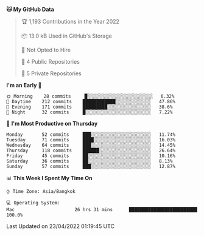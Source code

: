 <!--START_SECTION:waka-->
**🐱 My GitHub Data** 

> 🏆 1,193 Contributions in the Year 2022
 > 
> 📦 13.0 kB Used in GitHub's Storage 
 > 
> 🚫 Not Opted to Hire
 > 
> 📜 4 Public Repositories 
 > 
> 🔑 5 Private Repositories  
 > 
**I'm an Early 🐤** 

```text
🌞 Morning    28 commits     █░░░░░░░░░░░░░░░░░░░░░░░░   6.32% 
🌆 Daytime    212 commits    ████████████░░░░░░░░░░░░░   47.86% 
🌃 Evening    171 commits    █████████░░░░░░░░░░░░░░░░   38.6% 
🌙 Night      32 commits     █░░░░░░░░░░░░░░░░░░░░░░░░   7.22%

```
📅 **I'm Most Productive on Thursday** 

```text
Monday       52 commits     ███░░░░░░░░░░░░░░░░░░░░░░   11.74% 
Tuesday      71 commits     ████░░░░░░░░░░░░░░░░░░░░░   16.03% 
Wednesday    64 commits     ███░░░░░░░░░░░░░░░░░░░░░░   14.45% 
Thursday     118 commits    ██████░░░░░░░░░░░░░░░░░░░   26.64% 
Friday       45 commits     ██░░░░░░░░░░░░░░░░░░░░░░░   10.16% 
Saturday     36 commits     ██░░░░░░░░░░░░░░░░░░░░░░░   8.13% 
Sunday       57 commits     ███░░░░░░░░░░░░░░░░░░░░░░   12.87%

```


📊 **This Week I Spent My Time On** 

```text
⌚︎ Time Zone: Asia/Bangkok

💻 Operating System: 
Mac                      26 hrs 31 mins      █████████████████████████   100.0%

```


 Last Updated on 23/04/2022 01:19:45 UTC
<!--END_SECTION:waka-->